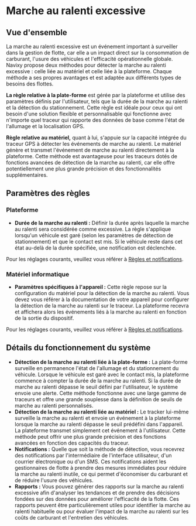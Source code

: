 # Marche au ralenti excessive

## Vue d'ensemble

La marche au ralenti excessive est un événement important à surveiller dans la gestion de flotte, car elle a un impact direct sur la consommation de carburant, l'usure des véhicules et l'efficacité opérationnelle globale. Navixy propose deux méthodes pour détecter la marche au ralenti excessive : celle liée au matériel et celle liée à la plateforme. Chaque méthode a ses propres avantages et est adaptée aux différents types de besoins des flottes.

**La règle relative à la plate-forme** est gérée par la plateforme et utilise des paramètres définis par l'utilisateur, tels que la durée de la marche au ralenti et la détection du stationnement. Cette règle est idéale pour ceux qui ont besoin d'une solution flexible et personnalisable qui fonctionne avec n'importe quel traceur qui rapporte des données de base comme l'état de l'allumage et la localisation GPS.

**Règle relative au matériel,** quant à lui, s'appuie sur la capacité intégrée du traceur GPS à détecter les événements de marche au ralenti. Le matériel génère et transmet l'événement de marche au ralenti directement à la plateforme. Cette méthode est avantageuse pour les traceurs dotés de fonctions avancées de détection de la marche au ralenti, car elle offre potentiellement une plus grande précision et des fonctionnalités supplémentaires.

## Paramètres des règles

### Plateforme

* **Durée de la marche au ralenti :** Définir la durée après laquelle la marche au ralenti sera considérée comme excessive. La règle s'applique lorsqu'un véhicule est garé (selon les paramètres de détection de stationnement) et que le contact est mis. Si le véhicule reste dans cet état au-delà de la durée spécifiée, une notification est déclenchée.

Pour les réglages courants, veuillez vous référer à [Règles et notifications](../../../guide-de-litilizateur/regles-et-notifications.md).

### Matériel informatique

* **Paramètres spécifiques à l'appareil :** Cette règle repose sur la configuration du matériel pour la détection de la marche au ralenti. Vous devez vous référer à la documentation de votre appareil pour configurer la détection de la marche au ralenti sur le traceur. La plateforme recevra et affichera alors les événements liés à la marche au ralenti en fonction de la sortie du dispositif.

Pour les réglages courants, veuillez vous référer à [Règles et notifications](../../../guide-de-litilizateur/regles-et-notifications.md).

## Détails du fonctionnement du système

* **Détection de la marche au ralenti liée à la plate-forme :** La plate-forme surveille en permanence l'état de l'allumage et du stationnement du véhicule. Lorsque le véhicule est garé avec le contact mis, la plateforme commence à compter la durée de la marche au ralenti. Si la durée de marche au ralenti dépasse le seuil défini par l'utilisateur, le système envoie une alerte. Cette méthode fonctionne avec une large gamme de traceurs et offre une grande souplesse dans la définition de seuils de marche au ralenti personnalisés.
* **Détection de la marche au ralenti liée au matériel :** Le tracker lui-même surveille la marche au ralenti et envoie un événement à la plateforme lorsque la marche au ralenti dépasse le seuil prédéfini dans l'appareil. La plateforme transmet simplement cet événement à l'utilisateur. Cette méthode peut offrir une plus grande précision et des fonctions avancées en fonction des capacités du traceur.
* **Notifications :** Quelle que soit la méthode de détection, vous recevrez des notifications par l'intermédiaire de l'interface utilisateur, d'un courrier électronique ou d'un SMS. Ces notifications aident les gestionnaires de flotte à prendre des mesures immédiates pour réduire la marche au ralenti inutile, ce qui permet d'économiser du carburant et de réduire l'usure des véhicules.
* **Rapports :** Vous pouvez générer des rapports sur la marche au ralenti excessive afin d'analyser les tendances et de prendre des décisions fondées sur des données pour améliorer l'efficacité de la flotte. Ces rapports peuvent être particulièrement utiles pour identifier la marche au ralenti habituelle ou pour évaluer l'impact de la marche au ralenti sur les coûts de carburant et l'entretien des véhicules.
